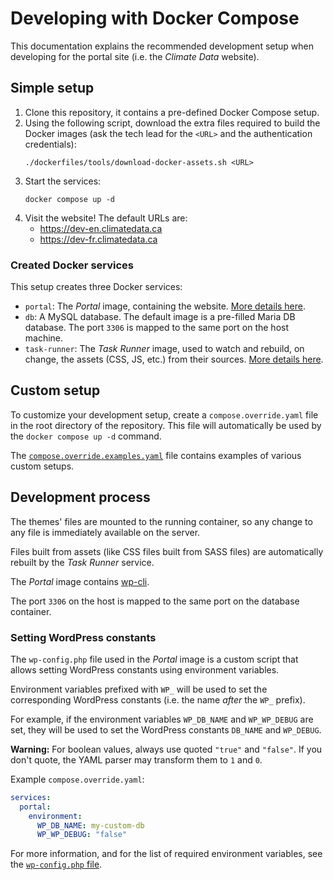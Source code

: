 # Developing with Docker Compose

This documentation explains the recommended development setup when developing for the
portal site (i.e. the _Climate Data_ website).

## Simple setup

1. Clone this repository, it contains a pre-defined Docker Compose setup.
2. Using the following script, download the extra files required to build the
   Docker images (ask the tech lead for the `<URL>` and the authentication
   credentials):
   ```shell
   ./dockerfiles/tools/download-docker-assets.sh <URL>
   ```
3. Start the services:
   ```shell
   docker compose up -d
   ```
4. Visit the website! The default URLs are:
   * https://dev-en.climatedata.ca
   * https://dev-fr.climatedata.ca

### Created Docker services

This setup creates three Docker services:

* `portal`: The _Portal_ image, containing the website.
  [More details here](./portal-docker-image.md).
* `db`: A MySQL database. The default image is a pre-filled Maria DB database.
  The port `3306` is mapped to the same port on the host machine.
* `task-runner`: The _Task Runner_ image, used to watch and rebuild, on change,
  the assets (CSS, JS, etc.) from their sources.
  [More details here](./task-runner.md).

## Custom setup

To customize your development setup, create a `compose.override.yaml` file in the
root directory of the repository. This file will automatically be used by the
`docker compose up -d` command.

The [`compose.override.examples.yaml`](../compose.override.examples.yaml) file
contains examples of various custom setups.

## Development process

The themes' files are mounted to the running container, so any change to any
file is immediately available on the server.

Files built from assets (like CSS files built from SASS files) are automatically
rebuilt by the _Task Runner_ service.

The _Portal_ image contains [wp-cli](https://wp-cli.org/).

The port `3306` on the host is mapped to the same port on the database
container.

### Setting WordPress constants

The `wp-config.php` file used in the _Portal_ image is a custom script that 
allows setting WordPress constants using environment variables.

Environment variables prefixed with `WP_` will be used to set the
corresponding WordPress constants (i.e. the name _after_ the `WP_` prefix).

For example, if the environment variables `WP_DB_NAME` and `WP_WP_DEBUG` are
set, they will be used to set the WordPress constants `DB_NAME` and `WP_DEBUG`.

**Warning:** For boolean values, always use quoted `"true"` and `"false"`. If
you don't quote, the YAML parser may transform them to `1` and `0`.

Example `compose.override.yaml`:

```yaml
services:
  portal:
    environment:
      WP_DB_NAME: my-custom-db
      WP_WP_DEBUG: "false"
```

For more information, and for the list of required environment variables, see
the [`wp-config.php` file](../dockerfiles/build/www/configs/wordpress/wp-config.php).
